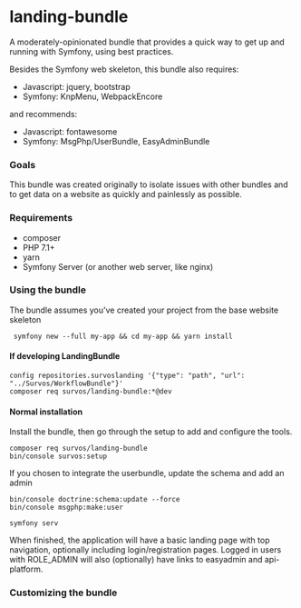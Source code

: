 # landing-bundle

A moderately-opinionated bundle that provides a quick way to get up and running with Symfony, using best practices.  

Besides the Symfony web skeleton, this bundle also requires:

* Javascript: jquery, bootstrap
* Symfony: KnpMenu, WebpackEncore

and recommends:

* Javascript: fontawesome
* Symfony: MsgPhp/UserBundle, EasyAdminBundle

### Goals

This bundle was created originally to isolate issues with other bundles and to get data on a website as quickly and painlessly as possible.  


### Requirements

* composer
* PHP 7.1+
* yarn
* Symfony Server (or another web server, like nginx)

### Using the bundle

The bundle assumes you've created your project from the base website skeleton

     symfony new --full my-app && cd my-app && yarn install

#### If developing LandingBundle

    config repositories.survoslanding '{"type": "path", "url": "../Survos/WorkflowBundle"}'
    composer req survos/landing-bundle:*@dev

#### Normal installation

Install the bundle, then go through the setup to add and configure the tools.

    composer req survos/landing-bundle
    bin/console survos:setup

If you chosen to integrate the userbundle, update the schema and add an admin    
    
    bin/console doctrine:schema:update --force
    bin/console msgphp:make:user

    symfony serv
    
When finished, the application will have a basic landing page with top navigation, optionally including login/registration pages.  Logged in users with ROLE_ADMIN will also (optionally) have links to easyadmin and api-platform.  

### Customizing the bundle


   
    

